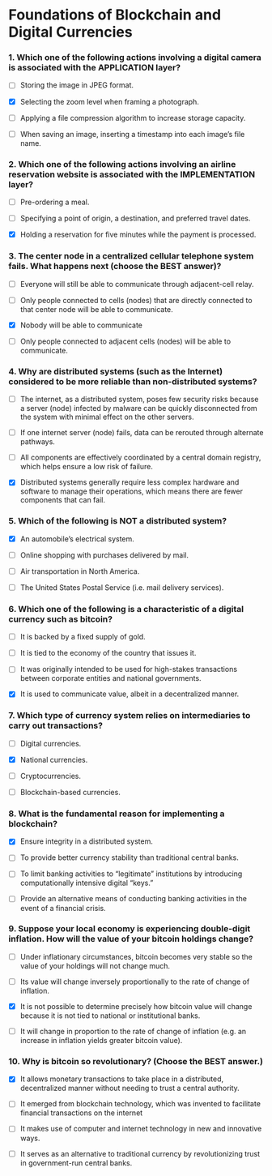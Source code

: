 # Foundations of Blockchain and Digital Currencies


### 1. Which one of the following actions involving a digital camera is associated with the APPLICATION layer?
- [ ] Storing the image in JPEG format.
- [x] Selecting the zoom level when framing a photograph.
- [ ] Applying a file compression algorithm to increase storage capacity.
- [ ] When saving an image, inserting a timestamp into each image’s file name.



### 2. Which one of the following actions involving an airline reservation website is associated with the IMPLEMENTATION layer?
- [ ] Pre-ordering a meal.
- [ ] Specifying a point of origin, a destination, and preferred travel dates.
- [x] Holding a reservation for five minutes while the payment is processed.



### 3. The center node in a centralized cellular telephone system fails. What happens next (choose the BEST answer)?
- [ ] Everyone will still be able to communicate through adjacent-cell relay.
- [ ] Only people connected to cells (nodes) that are directly connected to that center node will be able to communicate.
- [x] Nobody will be able to communicate
- [ ] Only people connected to adjacent cells (nodes) will be able to communicate.



### 4. Why are distributed systems (such as the Internet) considered to be more reliable than non-distributed systems?
- [ ] The internet, as a distributed system, poses few security risks because a server (node) infected by malware can be quickly disconnected from the system with minimal effect on the other servers.
- [ ] If one internet server (node) fails, data can be rerouted through alternate pathways.
- [ ] All components are effectively coordinated by a central domain registry, which helps ensure a low risk of failure.
- [x] Distributed systems generally require less complex hardware and software to manage their operations, which means there are fewer components that can fail.



### 5. Which of the following is NOT a distributed system? 
- [x] An automobile’s electrical system.
- [ ] Online shopping with purchases delivered by mail.
- [ ] Air transportation in North America.
- [ ] The United States Postal Service (i.e. mail delivery services).



### 6. Which one of the following is a characteristic of a digital currency such as bitcoin? 
- [ ] It is backed by a fixed supply of gold.
- [ ] It is tied to the economy of the country that issues it.
- [ ] It was originally intended to be used for high-stakes transactions between corporate entities and national governments.
- [x] It is used to communicate value, albeit in a decentralized manner.



### 7. Which type of currency system relies on intermediaries to carry out transactions?  
- [ ] Digital currencies.
- [x] National currencies.
- [ ] Cryptocurrencies.
- [ ] Blockchain-based currencies.



### 8. What is the fundamental reason for implementing a blockchain?
- [x] Ensure integrity in a distributed system.
- [ ] To provide better currency stability than traditional central banks.
- [ ] To limit banking activities to “legitimate” institutions by introducing computationally intensive digital “keys.”
- [ ] Provide an alternative means of conducting banking activities in the event of a financial crisis.



### 9. Suppose your local economy is experiencing double-digit inflation. How will the value of your bitcoin holdings change? 
- [ ] Under inflationary circumstances, bitcoin becomes very stable so the value of your holdings will not change much.
- [ ] Its value will change inversely proportionally to the rate of change of inflation.
- [x] It is not possible to determine precisely how bitcoin value will change because it is not tied to national or institutional banks.
- [ ] It will change in proportion to the rate of change of inflation (e.g. an increase in inflation yields greater bitcoin value).



### 10. Why is bitcoin so revolutionary? (Choose the BEST answer.) 
- [x] It allows monetary transactions to take place in a distributed, decentralized manner without needing to trust a central authority.
- [ ] It emerged from blockchain technology, which was invented to facilitate financial transactions on the internet
- [ ] It makes use of computer and internet technology in new and innovative ways.
- [ ] It serves as an alternative to traditional currency by revolutionizing trust in government-run central banks.

